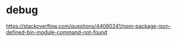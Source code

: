 # debug

https://stackoverflow.com/questions/44060241/npm-package-json-defined-bin-module-command-not-found
